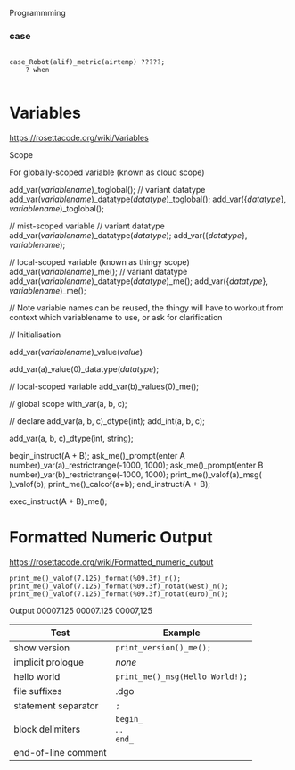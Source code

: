 Programmming

### case

```Diego

case_Robot(alif)_metric(airtemp) ?????;
    ? when


```

# Variables

https://rosettacode.org/wiki/Variables






Scope

For globally-scoped variable (known as cloud scope)

add_var(_variablename_)_toglobal();    // variant datatype
add_var(_variablename_)_datatype(_datatype_)_toglobal();
add_var({_datatype_}, _variablename_)_toglobal();

// mist-scoped variable
    // variant datatype
add_var(_variablename_)_datatype(_datatype_);
add_var({_datatype_}, _variablename_);

// local-scoped variable (known as thingy scope)
add_var(_variablename_)_me();    // variant datatype
add_var(_variablename_)_datatype(_datatype_)_me();
add_var({_datatype_}, _variablename_)_me();

// Note variable names can be reused, the thingy will have to workout from context which variablename to use, or ask for clarification


// Initialisation

add_var(_variablename_)_value(_value_)

add_var(a)_value(0)_datatype(_datatype_);

// local-scoped variable
add_var(b)_values(0)_me();

// global scope
with_var(a, b, c);

// declare
add_var(a, b, c)_dtype(int);
add_int(a, b, c);



add_var(a, b, c)_dtype(int, string);


begin_instruct(A + B);
    ask_me()_prompt(enter A number)_var(a)_restrictrange(-1000, 1000);
    ask_me()_prompt(enter B number)_var(b)_restrictrange(-1000, 1000);
    print_me()_valof(a)_msg( )_valof(b);
    print_me()_calcof(a+b);
end_instruct(A + B);

exec_instruct(A + B)_me();

# Formatted Numeric Output

https://rosettacode.org/wiki/Formatted_numeric_output

```Diego
print_me()_valof(7.125)_format(%09.3f)_n();
print_me()_valof(7.125)_format(%09.3f)_notat(west)_n();
print_me()_valof(7.125)_format(%09.3f)_notat(euro)_n();
```
Output
00007.125
00007.125
00007,125



| Test | Example |
|---|---|
| show version | `print_version()_me();` |
| implicit prologue | _none_ |
| hello world | `print_me()_msg(Hello World!);` |
| file suffixes | .dgo |
| statement separator | `;` |
| block delimiters | `begin_`<br>...<br>`end_` |
| end-of-line comment | 










